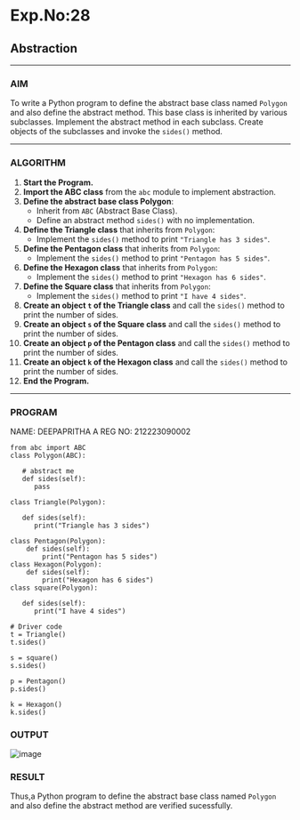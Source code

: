 # Exp.No:28  
## Abstraction

---

### AIM  
To write a Python program to define the abstract base class named `Polygon` and also define the abstract method. This base class is inherited by various subclasses. Implement the abstract method in each subclass. Create objects of the subclasses and invoke the `sides()` method.

---

### ALGORITHM

1. **Start the Program.**
2. **Import the ABC class** from the `abc` module to implement abstraction.
3. **Define the abstract base class Polygon**:
   - Inherit from `ABC` (Abstract Base Class).
   - Define an abstract method `sides()` with no implementation.
4. **Define the Triangle class** that inherits from `Polygon`:
   - Implement the `sides()` method to print `"Triangle has 3 sides"`.
5. **Define the Pentagon class** that inherits from `Polygon`:
   - Implement the `sides()` method to print `"Pentagon has 5 sides"`.
6. **Define the Hexagon class** that inherits from `Polygon`:
   - Implement the `sides()` method to print `"Hexagon has 6 sides"`.
7. **Define the Square class** that inherits from `Polygon`:
   - Implement the `sides()` method to print `"I have 4 sides"`.
8. **Create an object `t` of the Triangle class** and call the `sides()` method to print the number of sides.
9. **Create an object `s` of the Square class** and call the `sides()` method to print the number of sides.
10. **Create an object `p` of the Pentagon class** and call the `sides()` method to print the number of sides.
11. **Create an object `k` of the Hexagon class** and call the `sides()` method to print the number of sides.
12. **End the Program.**

---

### PROGRAM
NAME: DEEPAPRITHA A
REG NO: 212223090002
```
from abc import ABC
class Polygon(ABC):   
  
   # abstract me  
   def sides(self):   
      pass  
  
class Triangle(Polygon):   
  
   def sides(self):   
      print("Triangle has 3 sides")   
  
class Pentagon(Polygon):   
    def sides(self):
        print("Pentagon has 5 sides")
class Hexagon(Polygon):   
    def sides(self):
        print("Hexagon has 6 sides")
class square(Polygon):   
  
   def sides(self):   
      print("I have 4 sides")   
  
# Driver code   
t = Triangle()   
t.sides() 
  
s = square()   
s.sides()  
  
p = Pentagon()   
p.sides() 
  
k = Hexagon()
k.sides()

```

### OUTPUT

![image](https://github.com/user-attachments/assets/a9b1ceca-da58-4b2a-8761-55ac314fd8c1)

### RESULT

Thus,a Python program to define the abstract base class named `Polygon` and also define the abstract method are verified sucessfully.
